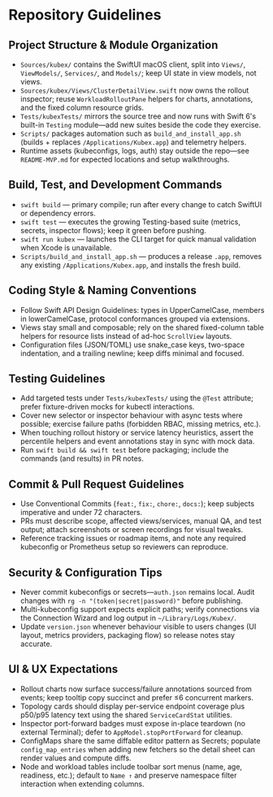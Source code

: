 # Repository Guidelines

## Project Structure & Module Organization
- `Sources/kubex/` contains the SwiftUI macOS client, split into `Views/`, `ViewModels/`, `Services/`, and `Models/`; keep UI state in view models, not views.
- `Sources/kubex/Views/ClusterDetailView.swift` now owns the rollout inspector; reuse `WorkloadRolloutPane` helpers for charts, annotations, and the fixed column resource grids.
- `Tests/kubexTests/` mirrors the source tree and now runs with Swift 6's built-in `Testing` module—add new suites beside the code they exercise.
- `Scripts/` packages automation such as `build_and_install_app.sh` (builds + replaces `/Applications/Kubex.app`) and telemetry helpers.
- Runtime assets (kubeconfigs, logs, auth) stay outside the repo—see `README-MVP.md` for expected locations and setup walkthroughs.

## Build, Test, and Development Commands
- `swift build` — primary compile; run after every change to catch SwiftUI or dependency errors.
- `swift test` — executes the growing Testing-based suite (metrics, secrets, inspector flows); keep it green before pushing.
- `swift run kubex` — launches the CLI target for quick manual validation when Xcode is unavailable.
- `Scripts/build_and_install_app.sh` — produces a release `.app`, removes any existing `/Applications/Kubex.app`, and installs the fresh build.

## Coding Style & Naming Conventions
- Follow Swift API Design Guidelines: types in UpperCamelCase, members in lowerCamelCase, protocol conformances grouped via extensions.
- Views stay small and composable; rely on the shared fixed-column table helpers for resource lists instead of ad-hoc `ScrollView` layouts.
- Configuration files (JSON/TOML) use snake_case keys, two-space indentation, and a trailing newline; keep diffs minimal and focused.

## Testing Guidelines
- Add targeted tests under `Tests/kubexTests/` using the `@Test` attribute; prefer fixture-driven mocks for kubectl interactions.
- Cover new selector or inspector behaviour with async tests where possible; exercise failure paths (forbidden RBAC, missing metrics, etc.).
- When touching rollout history or service latency heuristics, assert the percentile helpers and event annotations stay in sync with mock data.
- Run `swift build && swift test` before packaging; include the commands (and results) in PR notes.

## Commit & Pull Request Guidelines
- Use Conventional Commits (`feat:`, `fix:`, `chore:`, `docs:`); keep subjects imperative and under 72 characters.
- PRs must describe scope, affected views/services, manual QA, and test output; attach screenshots or screen recordings for visual tweaks.
- Reference tracking issues or roadmap items, and note any required kubeconfig or Prometheus setup so reviewers can reproduce.

## Security & Configuration Tips
- Never commit kubeconfigs or secrets—`auth.json` remains local. Audit changes with `rg -n "(token|secret|password)"` before publishing.
- Multi-kubeconfig support expects explicit paths; verify connections via the Connection Wizard and log output in `~/Library/Logs/Kubex/`.
- Update `version.json` whenever behaviour visible to users changes (UI layout, metrics providers, packaging flow) so release notes stay accurate.

## UI & UX Expectations
- Rollout charts now surface success/failure annotations sourced from events; keep tooltip copy succinct and prefer ≤6 concurrent markers.
- Topology cards should display per-service endpoint coverage plus p50/p95 latency text using the shared `ServiceCardStat` utilities.
- Inspector port-forward badges must expose in-place teardown (no external Terminal); defer to `AppModel.stopPortForward` for cleanup.
- ConfigMaps share the same diffable editor pattern as Secrets; populate `config_map_entries` when adding new fetchers so the detail sheet can render values and compute diffs.
- Node and workload tables include toolbar sort menus (name, age, readiness, etc.); default to `Name ↑` and preserve namespace filter interaction when extending columns.

